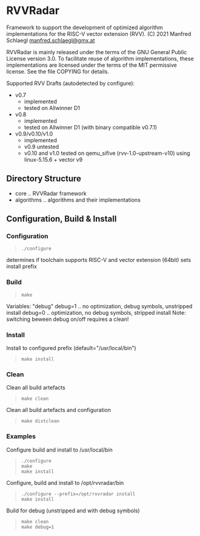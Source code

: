 # RVVRadar

Framework to support the development of optimized algorithm implementations
for the RISC-V vector extension (RVV).
(C) 2021 Manfred Schlaegl <manfred.schlaegl@gmx.at>

RVVRadar is mainly released under the terms of the GNU General Public License
version 3.0. To facilitate reuse of algorithm implementations, these
implementations are licensed under the terms of the MIT permissive license.
See the file COPYING for details.

Supported RVV Drafts (autodetected by configure):
 * v0.7
   * implemented
   * tested on Allwinner D1
 * v0.8
   * implemented
   * tested on Allwinner D1 (with binary compatible v0.7.1)
 * v0.9/v0.10/v1.0
   * implemented
   * v0.9 untested
   * v0.10 and v1.0 tested on qemu_sifive (rvv-1.0-upstream-v10)
     using linux-5.15.6 + vector v9


## Directory Structure
 * core .. RVVRadar framework
 * algorithms .. algorithms and their implementations



## Configuration, Build & Install

### Configuration
> ```
> ./configure
> ```
determines if toolchain supports RISC-V and vector extension (64bit)
sets install prefix


### Build
> ```
> make
> ```

Variables:
"debug"
debug=1 .. no optimization, debug symbols, unstripped install
debug=0 .. optimization, no debug symbols, stripped install
Note: switching beween debug on/off requires a clean!


### Install
Install to configured prefix (default="/usr/local/bin")
> ```
> make install
> ```


### Clean
Clean all build artefacts
> ```
> make clean
> ```

Clean all build artefacts and configuration
> ```
> make distclean
> ```


### Examples

Configure build and install to /usr/local/bin
> ```
> ./configure
> make
> make install
> ```

Configure, build and install to /opt/rvvradar/bin
> ```
> ./configure --prefix=/opt/rvvradar install
> make install
> ```

Build for debug (unstripped and with debug symbols)
> ```
> make clean
> make debug=1
> ```
